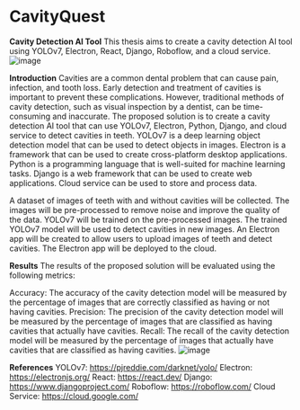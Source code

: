# CavityQuest
**Cavity Detection AI Tool**
This thesis aims to create a cavity detection AI tool using YOLOv7, Electron, React, Django, Roboflow, and a cloud service.
![image](https://github.com/renzo-1/CavityQuest/assets/125778691/f96373c5-7244-40d1-966d-5e3d6304cd23)

**Introduction**
Cavities are a common dental problem that can cause pain, infection, and tooth loss. Early detection and treatment of cavities is important to prevent these complications. However, traditional methods of cavity detection, such as visual inspection by a dentist, can be time-consuming and inaccurate.
The proposed solution is to create a cavity detection AI tool that can use YOLOv7, Electron, Python, Django, and cloud service to detect cavities in teeth. YOLOv7 is a deep learning object detection model that can be used to detect objects in images. Electron is a framework that can be used to create cross-platform desktop applications. Python is a programming language that is well-suited for machine learning tasks. Django is a web framework that can be used to create web applications. Cloud service can be used to store and process data.

A dataset of images of teeth with and without cavities will be collected.
The images will be pre-processed to remove noise and improve the quality of the data.
YOLOv7 will be trained on the pre-processed images.
The trained YOLOv7 model will be used to detect cavities in new images.
An Electron app will be created to allow users to upload images of teeth and detect cavities.
The Electron app will be deployed to the cloud.

**Results**
The results of the proposed solution will be evaluated using the following metrics:

Accuracy: The accuracy of the cavity detection model will be measured by the percentage of images that are correctly classified as having or not having cavities.
Precision: The precision of the cavity detection model will be measured by the percentage of images that are classified as having cavities that actually have cavities.
Recall: The recall of the cavity detection model will be measured by the percentage of images that actually have cavities that are classified as having cavities.
![image](https://github.com/renzo-1/CavityQuest/assets/125778691/b3a1c4fc-f182-4c2c-97b6-b73a7b27977f)

**References**
YOLOv7: https://pjreddie.com/darknet/yolo/
Electron: https://electronjs.org/
React: https://react.dev/
Django: https://www.djangoproject.com/
Roboflow: https://roboflow.com/
Cloud Service: https://cloud.google.com/
